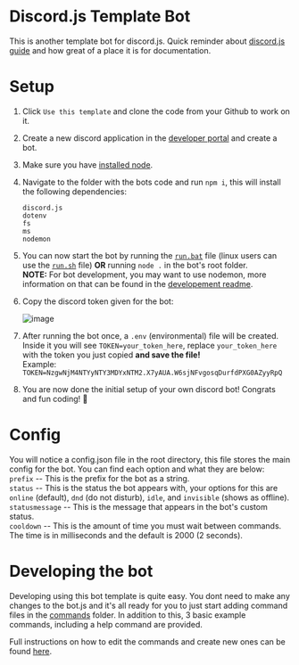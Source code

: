 # Discord.js Template Bot
This is another template bot for discord.js. Quick reminder about [discord.js guide](https://discordjs.guide) and how great of a place it is for documentation.

# Setup
1) Click `Use this template` and clone the code from your Github to work on it.
2) Create a new discord application in the [developer portal](https://discord.com/developers/applications) and create a bot.
3) Make sure you have [installed node](https://nodejs.org/en/).
4) Navigate to the folder with the bots code and run `npm i`, this will install the following dependencies:
    ```
    discord.js
    dotenv
    fs
    ms
    nodemon
    ```
5) You can now start the bot by running the [`run.bat`](https://github.com/GrantBGreat/discord.js-template-bot/blob/main/run.bat) file (linux users can use the [`run.sh`](https://github.com/GrantBGreat/discord.js-template-bot/blob/main/run.sh) file) **OR** running `node .` in the bot's root folder.<br>
    **NOTE:** For bot development, you may want to use nodemon, more information on that can be found in the [developement readme](https://github.com/GrantBGreat/discord.js-template-bot/blob/main/commands/README.md).
6) Copy the discord token given for the bot:
  
    ![image](https://user-images.githubusercontent.com/72450527/111185348-408d9880-8588-11eb-94ca-8f35220b7864.png)

7) After running the bot once, a `.env` (environmental) file will be created. Inside it you will see `TOKEN=your_token_here`, replace `your_token_here` with the token you just copied **and save the file!**<br>
    Example: `TOKEN=NzgwNjM4NTYyNTY3MDYxNTM2.X7yAUA.W6sjNFvgosqDurfdPXG0AZyyRpQ`
8) You are now done the initial setup of your own discord bot! Congrats and fun coding! 🥳

# Config
You will notice a config.json file in the root directory, this file stores the main config for the bot. You can find each option and what they are below:<br>
`prefix` -- This is the prefix for the bot as a string.<br>
`status` -- This is the status the bot appears with, your options for this are `online` (default), `dnd` (do not disturb), `idle`, and `invisible` (shows as offline).<br>
`statusmessage` -- This is the message that appears in the bot's custom status.<br>
`cooldown` -- This is the amount of time you must wait between commands. The time is in milliseconds and the default is 2000 (2 seconds).

# Developing the bot
Developing using this bot template is quite easy. You dont need to make any changes to the bot.js and it's all ready for you to just start adding command files in the [commands](https://github.com/GrantBGreat/discord.js-template-bot/tree/main/commands) folder. In addition to this, 3 basic example commands, including a help command are provided.

Full instructions on how to edit the commands and create new ones can be found [here](https://github.com/GrantBGreat/discord.js-template-bot/blob/main/commands/README.md).
